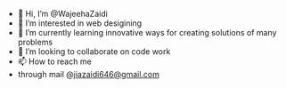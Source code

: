 - 👋 Hi, I’m @WajeehaZaidi
- 👀 I’m interested in web desigining
- 🌱 I’m currently learning innovative ways for creating solutions of many problems
- 💞️ I’m looking to collaborate on code work
- 📫 How to reach me
- through mail @jiazaidi646@gmail.com

<!---
WajeehaZaidi/WajeehaZaidi is a ✨ special ✨ repository because its `README.md` (this file) appears on your GitHub profile.
You can click the Preview link to take a look at your changes.
--->
